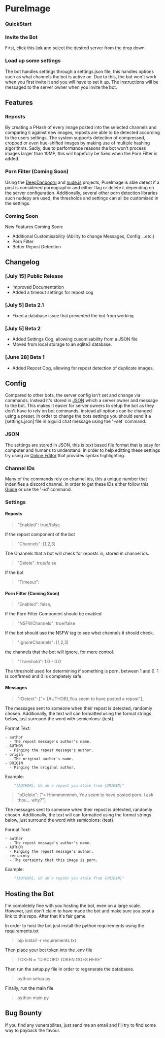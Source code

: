 # PureImage


### QuickStart

### Invite the Bot

First, click this [link](https://discord.com/oauth2/authorize?client_id=856451426267299863&scope=bot) and select the desired server from the drop down.

### Load up some settings

The bot handles settings through a settings.json file, this handles options such as what channels the bot is active on. Due to this, the bot won't work when you first invite it and you will have to set it up. The instructions will be messaged to the server owner when you invite the bot.

## Features

### Reposts

By creating a PHash of every image posted into the selected channels and comparing it against new images, reposts are able to be detected according to the users settings. The system supports detection of compressed, cropped or even hue-shifted images by making use of multiple hashing algorithms. Sadly, due to performance reasons the bot won't process images larger than 10MP, this will hopefully be fixed when the Porn Filter is added.

### Porn Filter (Coming Soon)

Using the [DeepDanbooru](https://github.com/KichangKim/DeepDanbooru) and [nude.js](https://github.com/pa7/nude.js) projects, PureImage is able detect if a post is considered pornographic and either flag or delete it depending on the server configuration. Additionally, several other porn detection libraries such nudepy are used, the thresholds and settings can all be customised in the settings.

### Coming Soon

New Features Coming Soon:

-   Additional Customisability (Ability to change Messages, Config ...etc.)
-   Porn Filter
-   Better Repost Detection

## Changelog

### [July 15] Public Release

-   Improved Documentation
-   Added a timeout settings for repost cog

### [July 5] Beta 2.1

-   Fixed a database issue that prevented the bot from working

### [July 5] Beta 2

-   Added Settings Cog, allowing cusomisability from a JSON file
-   Moved from local storage to an sqlite3 database.

### [June 28] Beta 1

-   Added Repost Cog, allowing for repost detection of duplicate images.


## Config

Compared to other bots, the server config isn't set and change via commands. Instead it's stored in [JSON](https://en.wikipedia.org/wiki/JSON) which a server owner and message to the bot. This makes it easier for server owners to setup the bot as they don't have to rely on bot commands, instead all options can be changed using a preset. In order to change the bots settings you should send it a [settings.json] file in a guild chat message using the '~set' command.

### JSON

The settings are stored in JSON, this is text based file format that is easy for computer and humans to understand. In order to help editting these settings try using an [Online Editor](https://jsoneditoronline.org/#left=cloud.f69c4ee4a2454ad58eab6effaa5e5e93) that provides syntax highlighting.

### Channel IDs

Many of the commands rely on channel ids, this a unique number that indenifies a discord channel. In order to get these IDs either follow this [Guide](https://support.discord.com/hc/en-us/articles/206346498) or use the '~id' command.

### Settings

#### Reposts

> "Enabled": true/false

If the repost component of the bot

> "Channels": [1,2,3]

The Channels that a bot will check for reposts in, stored in channel ids.

> "Delete": true/false

If the bot

> "Timeout":

#### Porn Filter (Coming Soon)

> "Enabled": false,

If the Porn Filter Component should be enabled

> "NSFWChannels": true/false

If the bot should use the NSFW tag to see what channels it should check.

> "IgnoreChannels": [1,2,3]

the channels that the bot will ignore, for more control.

> "Threshold": 1.0 - 0.0

The threshold used for determining if something is porn, between 1 and 0. 1 is confirmed and 0 is completely safe.

#### Messages

> "rDetect": ["> {AUTHOR},You seem to have posted a repost"],

The messages sent to someone when their repost is detected, randomly chosen. Additionally, the text will can formatted using the format strings below, just surround the word with semicolons: {test}.

Format Text:

    - author
      - The repost message's author's name.
    - AUTHOR
      - Pinging the repost message's author.
    - origin
      - The original author's name.
    - ORIGIN
      - Pinging the original author.

Example:

```python
    "{AUTHOR}, Uh oh a repost you stole from {ORIGIN}"
```


> "pDelete": ["> Hmmmmmmm, You seem to have posted porn. I ask thou... why?"]

The messages sent to someone when their repost is detected, randomly chosen. Additionally, the text will can formatted using the format strings below, just surround the word with semicolons: {test}.

Format Text:

    - author
      - The repost message's author's name.
    - AUTHOR
      - Pinging the repost message's author.
    - certainty
      - The certainty that this image is porn.

Example:

```python
    "{AUTHOR}, Uh oh a repost you stole from {ORIGIN}"
```

## Hosting the Bot

I'm completely fine with you hosting the bot, even on a large scale. However, just don't claim to have made the bot and make sure you post a link to this repo. After that it's fair game.

In order to host the bot just install the python requirements using the requirements.txt

> pip install -r requirements.txt

Then place your bot token into the .env file

> TOKEN = "DISCORD TOKEN GOES HERE"

Then run the setup.py file in order to regenerate the databases.

> python setup.py

Finally, run the main file

> python main.py

## Bug Bounty

If you find any vunerabilites, just send me an email and I'll try to find some way to payback the favour.

